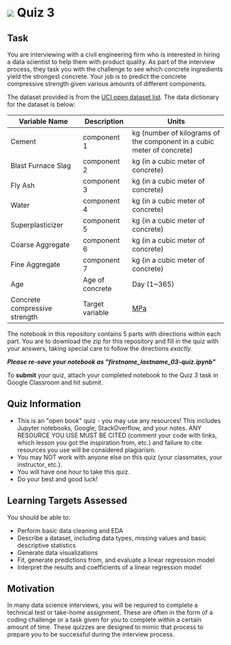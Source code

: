 # ![](https://ga-dash.s3.amazonaws.com/production/assets/logo-9f88ae6c9c3871690e33280fcf557f33.png) Quiz 3  

## Task
You are interviewing with a civil engineering firm who is interested in hiring a data scientist to help them with product quality. As part of the interview process, they task you with the challenge to see which concrete ingredients yield the strongest concrete. Your job is to predict the concrete compressive strength given various amounts of different components.

The dataset provided is from the [UCI open dataset list](https://archive.ics.uci.edu/ml/datasets/Concrete+Compressive+Strength). The data dictionary for the dataset is below:

Variable Name | Description | Units
--- | --- | ---
Cement | component 1 | kg (number of kilograms of the component in a cubic meter of concrete)
Blast Furnace Slag | component 2 | kg (in a cubic meter of concrete)
Fly Ash | component 3 | kg (in a cubic meter of concrete)
Water | component 4 | kg (in a cubic meter of concrete)
Superplasticizer | component 5 | kg (in a cubic meter of concrete)
Coarse Aggregate | component 6 | kg (in a cubic meter of concrete)
Fine Aggregate | component 7 | kg (in a cubic meter of concrete)
Age | Age of concrete | Day (1~365)
Concrete compressive strength | Target variable | [MPa](https://www.sensorsone.com/mpa-megapascal-pressure-unit/)

The notebook in this repository contains 5 parts with directions within each part. You are to download the zip for this repository and fill in the quiz with your answers, taking special care to follow the directions _exactly_.

_**Please re-save your notebook as "firstname_lastname_03-quiz.ipynb"**_

To **submit** your quiz, attach your completed notebook to the Quiz 3 task in Google Classroom and hit submit.

## Quiz Information
- This is an "open book" quiz - you may use any resources! This includes Jupyter notebooks, Google, StackOverflow, and your notes. ANY RESOURCE YOU USE MUST BE CITED (comment your code with links, which lesson you got the inspiration from, etc.) and failure to cite resources you use will be considered plagiarism.
- You may NOT work with anyone else on this quiz (your classmates, your instructor, etc.).
- You will have one hour to take this quiz.
- Do your best and good luck!

## Learning Targets Assessed
You should be able to:
- Perform basic data cleaning and EDA
- Describe a dataset, including data types, missing values and basic descriptive statistics
- Generate data visualizations
- Fit, generate predictions from, and evaluate a linear regression model
- Interpret the results and coefficients of a linear regression model

## Motivation
In many data science interviews, you will be required to complete a technical test or take-home assignment. These are often in the form of a coding challenge or a task given for you to complete within a certain amount of time. These quizzes are designed to mimic that process to prepare you to be successful during the interview process.
